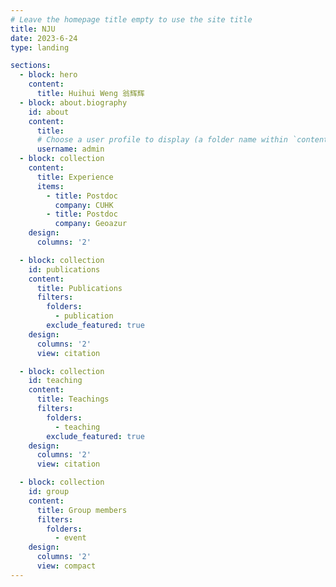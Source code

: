 ```yaml
---
# Leave the homepage title empty to use the site title
title: NJU
date: 2023-6-24
type: landing

sections:
  - block: hero
    content:
      title: Huihui Weng 翁辉辉
  - block: about.biography
    id: about
    content:
      title:
      # Choose a user profile to display (a folder name within `content/authors/`)
      username: admin
  - block: collection
    content:
      title: Experience
      items:
        - title: Postdoc
          company: CUHK
        - title: Postdoc
          company: Geoazur
    design:
      columns: '2'

  - block: collection
    id: publications
    content:
      title: Publications
      filters:
        folders:
          - publication
        exclude_featured: true
    design:
      columns: '2'
      view: citation

  - block: collection
    id: teaching
    content:
      title: Teachings
      filters:
        folders:
          - teaching
        exclude_featured: true
    design:
      columns: '2'
      view: citation

  - block: collection
    id: group
    content:
      title: Group members
      filters:
        folders:
          - event
    design:
      columns: '2'
      view: compact
---
```

